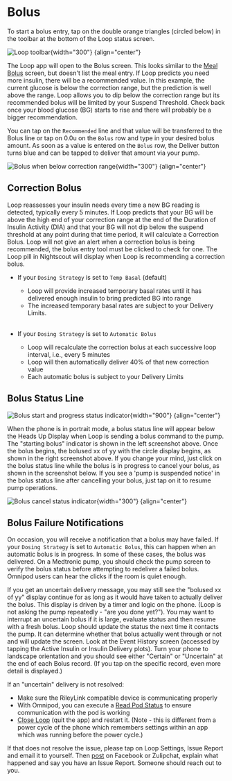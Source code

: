 # Bolus

To start a bolus entry, tap on the double orange triangles (circled below) in the toolbar at the bottom of the Loop status screen.

![Loop toolbar](img/toolbar-bolus.svg){width="300"}
{align="center"}

The Loop app will open to the Bolus screen. This looks similar to the [Meal Bolus](carbs.md#meal-bolus) screen, but doesn't list the meal entry. If Loop predicts you need more insulin, there will be a recommended value. In this example, the current glucose is below the correction range, but the prediction is well above the range. Loop allows you to dip below the correction range but its recommended bolus will be limited by your Suspend Threshold. Check back once your blood glucose (BG) starts to rise and there will probably be a bigger recommendation.

You can tap on the `Recommended` line and that value will be transferred to the Bolus line or tap on 0.0u on the `Bolus` row and type in your desired bolus amount. As soon as a value is entered on the `Bolus` row, the Deliver button turns blue and can be tapped to deliver that amount via your pump.

![Bolus when below correction range](img/below-min.svg){width="300"}
{align="center"}


## Correction Bolus

Loop reassesses your insulin needs every time a new BG reading is detected, typically every 5 minutes. If Loop predicts that your BG will be above the high end of your correction range at the end of the Duration of Insulin Activity (DIA) and that your BG will not dip below the suspend threshold at any point during that time period, it will calculate a Correction Bolus. Loop will not give an alert when a correction bolus is being recommended, the bolus entry tool must be clicked to check for one. The Loop pill in Nightscout will display when Loop is recommending a correction bolus.

* If your `Dosing Strategy` is set to `Temp Basal` (default)
    * Loop will provide increased temporary basal rates until it has delivered enough insulin to bring predicted BG into range
    * The increased temporary basal rates are subject to your Delivery Limits.
    <br/><br/>

* If your `Dosing Strategy` is set to `Automatic Bolus`
    * Loop will recalculate the correction bolus at each successive loop interval, i.e., every 5 minutes
    * Loop will then automatically deliver 40% of that new correction value
    * Each automatic bolus is subject to your Delivery Limits


## Bolus Status Line

![Bolus start and progress status indicator](img/bolus-status-line-start-progress.svg){width="900"}
{align="center"}

When the phone is in portrait mode, a bolus status line will appear below the Heads Up Display when Loop is sending a bolus command to the pump. The "starting bolus" indicator is shown in the left screenshot above. Once the bolus begins, the bolused xx of yy with the circle display begins, as shown in the right screenshot above. If you change your mind, just click on the bolus status line while the bolus is in progress to cancel your bolus, as shown in the screenshot below.  If you see a 'pump is suspended notice' in the bolus status line after cancelling your bolus, just tap on it to resume pump operations.

![Bolus cancel status indicator](img/bolus-status-line-cancel.svg){width="300"}
{align="center"}


## Bolus Failure Notifications

On occasion, you will receive a notification that a bolus may have failed. If your `Dosing Strategy` is set to `Automatic Bolus`, this can happen when an automatic bolus is in progress. In some of these cases, the bolus was delivered. On a Medtronic pump, you should check the pump screen to verify the bolus status before attempting to redeliver a failed bolus.  Omnipod users can hear the clicks if the room is quiet enough.

If you get an uncertain delivery message, you may still see the "bolused xx of yy" display continue for as long as it would have taken to actually deliver the bolus. This display is driven by a timer and logic on the phone. (Loop is not asking the pump repeatedly - "are you done yet?"). You may want to interrupt an uncertain bolus if it is large, evaluate status and then resume with a fresh bolus. Loop should update the status the next time it contacts the pump. It can determine whether that bolus actually went through or not and will update the screen.  Look at the Event History screen (accessed by tapping the Active Insulin or Insulin Delivery plots). Turn your phone to landscape orientation and you should see either "Certain" or "Uncertain" at the end of each Bolus record. (If you tap on the specific record, even more detail is displayed.)

If an "uncertain" delivery is not resolved:

* Make sure the RileyLink compatible device is communicating properly
* With Omnipod, you can execute a [Read Pod Status](../loop-settings/pump-commands.md#read-pod-status) to ensure communication with the pod is working
* [Close Loop](https://support.apple.com/en-us/HT201330) (quit the app) and restart it. (Note - this is different from a power cycle of the phone which remembers settings within an app which was running before the power cycle.)

If that does not resolve the issue, please tap on Loop Settings, Issue Report and email it to yourself. Then [post](../../index.md#stay-in-the-loop) on Facebook or Zulipchat, explain what happened and say you have an Issue Report. Someone should reach out to you.
